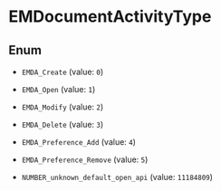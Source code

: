 

# EMDocumentActivityType

## Enum


* `EMDA_Create` (value: `0`)

* `EMDA_Open` (value: `1`)

* `EMDA_Modify` (value: `2`)

* `EMDA_Delete` (value: `3`)

* `EMDA_Preference_Add` (value: `4`)

* `EMDA_Preference_Remove` (value: `5`)

* `NUMBER_unknown_default_open_api` (value: `11184809`)



